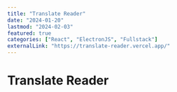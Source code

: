 ```yaml
---
title: "Translate Reader"
date: "2024-01-20"
lastmod: "2024-02-03"
featured: true
categories: ["React", "ElectronJS", "Fullstack"]
externalLink: "https://translate-reader.vercel.app/"
---
```


# Translate Reader



